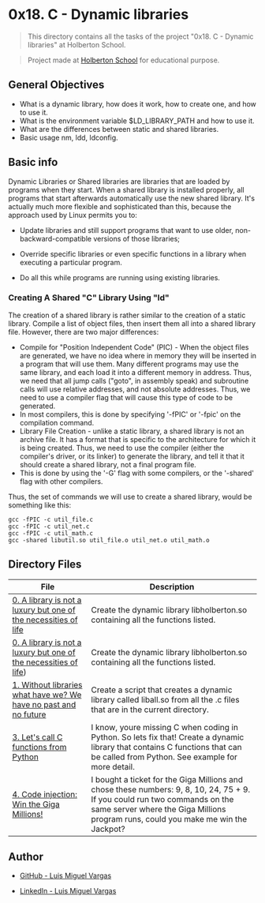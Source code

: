 # 0x18. C - Dynamic libraries

> This directory contains all the tasks of the project "0x18. C - Dynamic libraries" at Holberton School.

> Project made at [Holberton School](https://www.holbertonschool.com "Holberton School.") for educational purpose.

## General Objectives

* What is a dynamic library, how does it work, how to create one, and how to use it.
* What is the environment variable $LD_LIBRARY_PATH and how to use it.
* What are the differences between static and shared libraries.
* Basic usage nm, ldd, ldconfig.

## Basic info

Dynamic Libraries or Shared libraries are libraries that are loaded by programs when they start. When a shared library is installed properly, all programs that start afterwards automatically use the new shared library. It's actually much more flexible and sophisticated than this, because the approach used by Linux permits you to:

* Update libraries and still support programs that want to use older, non-backward-compatible versions of those libraries;

* Override specific libraries or even specific functions in a library when executing a particular program.

* Do all this while programs are running using existing libraries.

### Creating A Shared "C" Library Using "ld"

 The creation of a shared library is rather similar to the creation of a static library. Compile a list of object files, then insert them all into a shared library file. However, there are two major differences:

* Compile for "Position Independent Code" (PIC) - When the object files are generated, we have no idea where in memory they will be inserted in a program that will use them. Many different programs may use the same library, and each load it into a different memory in address. Thus, we need that all jump calls ("goto", in assembly speak) and subroutine calls will use relative addresses, and not absolute addresses. Thus, we need to use a compiler flag that will cause this type of code to be generated.
* In most compilers, this is done by specifying '-fPIC' or '-fpic' on the compilation command.
* Library File Creation - unlike a static library, a shared library is not an archive file. It has a format that is specific to the architecture for which it is being created. Thus, we need to use the compiler (either the compiler's driver, or its linker) to generate the library, and tell it that it should create a shared library, not a final program file.
* This is done by using the '-G' flag with some compilers, or the '-shared' flag with other compilers. 

Thus, the set of commands we will use to create a shared library, would be something like this:

```
gcc -fPIC -c util_file.c
gcc -fPIC -c util_net.c
gcc -fPIC -c util_math.c
gcc -shared libutil.so util_file.o util_net.o util_math.o
```

## Directory Files

| **File** | **Description** |
|----------|-----------------|
| [0. A library is not a luxury but one of the necessities of life](./libholberton.so) | Create the dynamic library libholberton.so containing all the functions listed. |
| [0. A library is not a luxury but one of the necessities of life](./holberton.h)) | Create the dynamic library libholberton.so containing all the functions listed. |
| [1. Without libraries what have we? We have no past and no future](./1-create_dynamic_lib.sh) | Create a script that creates a dynamic library called liball.so from all the .c files that are in the current directory. |
| [3. Let's call C functions from Python](./100-operations.so) | I know, youre missing C when coding in Python. So lets fix that! Create a dynamic library that contains C functions that can be called from Python. See example for more detail. |
| [4. Code injection: Win the Giga Millions!](./101-make_me_win.sh) | I bought a ticket for the Giga Millions and chose these numbers: 9, 8, 10, 24, 75 + 9. If you could run two commands on the same server where the Giga Millions program runs, could you make me win the Jackpot? |

## Author

* [GitHub - Luis Miguel Vargas](https://github.com/luismvargasg)

* [LinkedIn - Luis Miguel Vargas](https://www.linkedin.com/in/luismvargasg/)